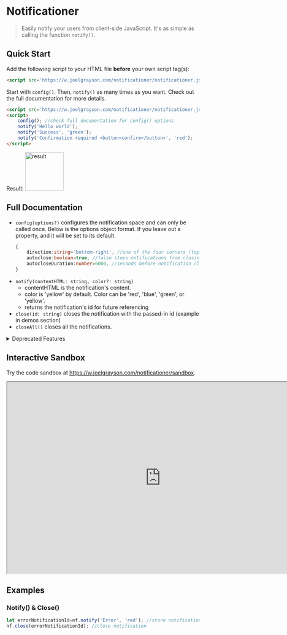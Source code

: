 # Notificationer
> Easily notify your users from client-side JavaScript. It's as simple as calling the function `notify()`.

## Quick Start
Add the following script to your HTML file **before** your own script tag(s):
```html
<script src='https://w.joelgrayson.com/notificationer/notificationer.js'></script>
```
Start with `config()`. Then, `notify()` as many times as you want. Check out the full documentation for more details.
```html
<script src='https://w.joelgrayson.com/notificationer/notificationer.js'></script>
<script>
	config(); //check full documentation for config() options
	notify('Hello world');
	notify('Success', 'green');
	notify('Confirmation required <button>confirm</button>', 'red');
</script>
```
Result: <img alt='result' src='https://w.joelgrayson.com/image/quick%20start.jpg' height='100px'>

## Full Documentation
* `config(options?)` configures the notification space and can only be called once. Below is the options object format. If you leave out a property, and it will be set to its default.
	```typescript
	{
		direction:string='bottom-right', //one of the four corners (top-left, top-right, bottom-left, bottom-right)
		autoclose:boolean=true, //false stops notifications from closing automatically after some time
		autocloseDuration:number=6000, //seconds before notification closes by itself
	}
	```
* `notify(contentHTML: string, color?: string)`
	* contentHTML is the notification's content.
	* color is 'yellow' by default. Color can be 'red', 'blue', 'green', or 'yellow'.
	* returns the notification's id for future referencing
* `close(id: string)` closes the notification with the passed-in id (example in demos section)
* `closeAll()` closes all the notifications.

<details>
<summary>Deprecated Features</summary>

### Legacy Start (Module)
Prior to version 2.0, the only way to use notificationer was by importing it with `type='module'`.
```html
<script type='module'>
	import * as nf from 'https://w.joelgrayson.com/notificationer/module.js'; //Import notificationer
	nf.config(); //check full documentation for config() options
	nf.notify('Hello world');
	nf.notify('Success', 'green');
	nf.notify('Confirmation required <button>confirm</button>', 'red');
</script>
```
Result: <img alt='result' src='https://w.joelgrayson.com/image/quick%20start.jpg' height='100px'>
</details>

## Interactive Sandbox
Try the code sandbox at https://w.joelgrayson.com/notificationer/sandbox.

<iframe src='https://w.joelgrayson.com/notificationer/sandbox' width='800px' height='500px'></iframe>

## Examples
### Notify() & Close()
```javascript
let errorNotificationId=nf.notify('Error', 'red'); //store notification id
nf.close(errorNotificationId); //close notification
```